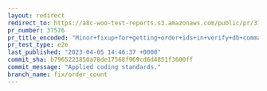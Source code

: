 ```yaml
---
layout: redirect
redirect_to: https://a8c-woo-test-reports.s3.amazonaws.com/public/pr/37576/e2e/index.html
pr_number: 37576
pr_title_encoded: "Minor+fixup+for+getting+order+ids+in+verify+db+command."
pr_test_type: e2e
last_published: "2023-04-05 14:46:37 +0000"
commit_sha: b7965223850a78de17568f969cd6d4851f3600ff
commit_message: "Applied coding standards."
branch_name: fix/order_count
---
```

